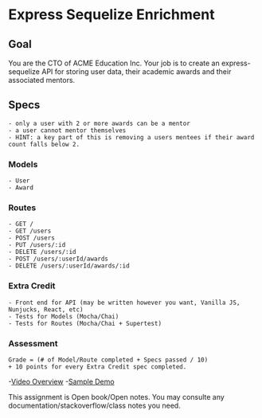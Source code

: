 # Express Sequelize Enrichment

## Goal

You are the CTO of ACME Education Inc. Your job is to create an express-sequelize API for storing user data, their academic awards and their associated mentors.

## Specs

```
- only a user with 2 or more awards can be a mentor
- a user cannot mentor themselves
- HINT: a key part of this is removing a users mentees if their award count falls below 2.
```

### Models

```
- User
- Award
```

### Routes

```
- GET /
- GET /users
- POST /users
- PUT /users/:id
- DELETE /users/:id
- POST /users/:userId/awards
- DELETE /users/:userId/awards/:id
```


### Extra Credit

```
- Front end for API (may be written however you want, Vanilla JS, Nunjucks, React, etc)
- Tests for Models (Mocha/Chai)
- Tests for Routes (Mocha/Chai + Supertest)
```

### Assessment
```
Grade = (# of Model/Route completed + Specs passed / 10)
+ 10 points for every Extra Credit spec completed.
```


-[Video Overview](https://www.youtube.com/watch?v=9GCQIg6HWmM&feature=youtu.be)
-[Sample Demo](https://acme-user-mentors.herokuapp.com/users)


This assignment is Open book/Open notes. You may consulte any documentation/stackoverflow/class notes you need. 